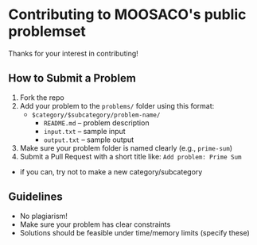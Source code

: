 # Contributing to MOOSACO's public problemset

Thanks for your interest in contributing!

## How to Submit a Problem

1. Fork the repo
2. Add your problem to the `problems/` folder using this format:
   - `$category/$subcategory/problem-name/`
     - `README.md` – problem description
     - `input.txt` – sample input
     - `output.txt` – sample output
3. Make sure your problem folder is named clearly (e.g., `prime-sum`)
4. Submit a Pull Request with a short title like: `Add problem: Prime Sum`
* if you can, try not to make a new category/subcategory

## Guidelines

- No plagiarism!
- Make sure your problem has clear constraints
- Solutions should be feasible under time/memory limits (specify these)